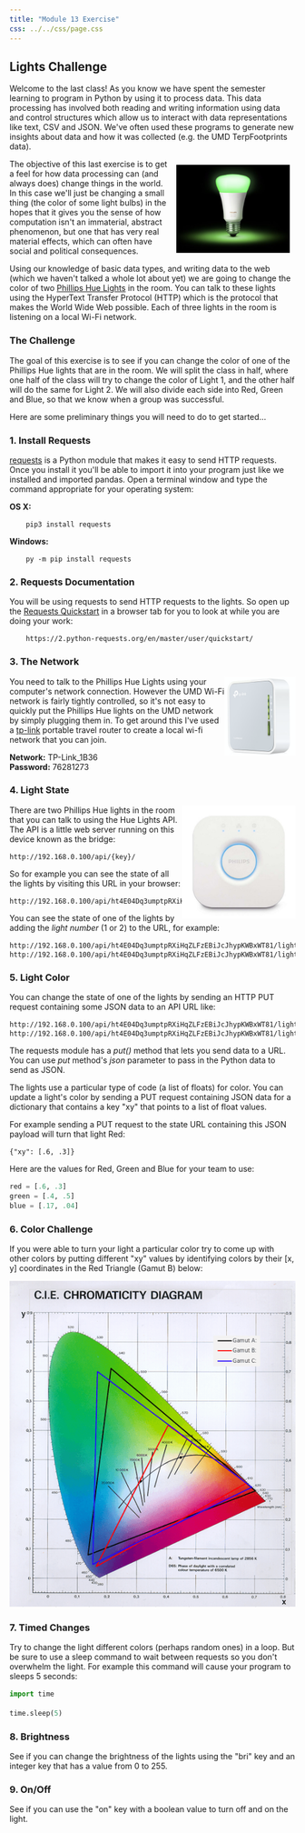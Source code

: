```yaml
---
title: "Module 13 Exercise"
css: ../../css/page.css
---
```


## Lights Challenge

Welcome to the last class! As you know we have spent the semester learning to
program in Python by using it to process data. This data processing has involved
both reading and writing information using data and control structures which
allow us to interact with data representations like text, CSV and JSON. We've
often used these programs to generate new insights about data and how it was
collected (e.g. the UMD TerpFootprints data).

<img style="width: 200px; float: right; padding: 10px;" src="images/light.jpg">

The objective of this last exercise is to get a feel for how data processing can
(and always does) change things in the world. In this case we'll just be
changing a small thing (the color of some light bulbs) in the hopes that it
gives you the sense of how computation isn't an immaterial, abstract phenomenon,
but one that has very real material effects, which can often have social and
political consequences.

Using our knowledge of basic data types, and writing data to the web (which we
haven't talked a whole lot about yet) we are going to change the color of two
[Phillips Hue Lights] in the room. You can talk to these lights using the
HyperText Transfer Protocol (HTTP) which is the protocol that makes the World
Wide Web possible. Each of three lights in the room is listening on a local
Wi-Fi network.

### The Challenge

The goal of this exercise is to see if you can change the color of one of the
Phillips Hue lights that are in the room. We will split the class in half, where
one half of the class will try to change the color of Light 1, and the other
half will do the same for Light 2. We will also divide each side into Red, Green
and Blue, so that we know when a group was successful.

Here are some preliminary things you will need to do to get started...

### 1. Install Requests

[requests] is a Python module that makes it easy to send HTTP requests. Once you
install it you'll be able to import it into your program just like we installed
and imported pandas. Open a terminal window and type the command appropriate for
your operating system:

**OS X:**

        pip3 install requests

**Windows:**

        py -m pip install requests

### 2. Requests Documentation

You will be using requests to send HTTP requests to the lights. So open up the
[Requests Quickstart] in a browser tab for you to look at while you are doing
your work:

        https://2.python-requests.org/en/master/user/quickstart/

### 3. The Network

<img style="width: 125px; float: right;" src="images/tp-link.png">

You need to talk to the Phillips Hue Lights using your computer's network connection.
However the UMD Wi-Fi network is fairly tightly controlled, so it's not easy to
quickly put the Phillips Hue lights on the UMD network by simply plugging them in. To get around this I've used a [tp-link] portable travel router to create a local wi-fi
network that you can join. 

**Network:** TP-Link_1B36  
**Password:** 76281273

### 4. Light State

<img style="width: 200px; float: right;" src="images/bridge.jpg">

There are two Phillips Hue lights in the room that you can talk to using the Hue
Lights API. The API is a little web server running on this device known as the
bridge:

    http://192.168.0.100/api/{key}/

So for example you can see the state of all the lights by visiting this URL in
your browser:

    http://192.168.0.100/api/ht4E04Dq3umptpRXiHqZLFzEBiJcJhypKWBxWT81/lights

You can see the state of one of the lights by adding the *light number* (1 or 2)
to the URL, for example:

    http://192.168.0.100/api/ht4E04Dq3umptpRXiHqZLFzEBiJcJhypKWBxWT81/lights/1
    http://192.168.0.100/api/ht4E04Dq3umptpRXiHqZLFzEBiJcJhypKWBxWT81/lights/2

### 5. Light Color

You can change the state of one of the lights by sending an HTTP PUT request
containing some JSON data to an API URL like:

    http://192.168.0.100/api/ht4E04Dq3umptpRXiHqZLFzEBiJcJhypKWBxWT81/lights/1/state
    http://192.168.0.100/api/ht4E04Dq3umptpRXiHqZLFzEBiJcJhypKWBxWT81/lights/2/state

The requests module has a *put()* method that lets you send data to a URL. You
can use *put* method's *json* parameter to pass in the Python data to send as
JSON.

The lights use a particular type of code (a list of floats) for color. You can
update a light's color by sending a PUT request containing JSON data for a
dictionary that contains a key "xy" that points to a list of float values.

For example sending a PUT request to the state URL containing this JSON payload
will turn that light Red:

    {"xy": [.6, .3]}

Here are the values for Red, Green and Blue for your team to use:

```python
red = [.6, .3]
green = [.4, .5]
blue = [.17, .04]
```

### 6. Color Challenge

If you were able to turn your light a particular color try to come up with other
colors by putting different "xy" values by identifying colors by their [x, y]
coordinates in the Red Triangle (Gamut B) below:

  <img width="1000" src="images/color.png">

### 7. Timed Changes

Try to change the light different colors (perhaps random ones) in a loop. But be
sure to use a sleep command to wait between requests so you don't overwhelm the
light.  For example this command will cause your program to sleeps 5 seconds:

```python
import time

time.sleep(5)
```

### 8. Brightness

See if you can change the brightness of the lights using the "bri" key and an
integer key that has a value from 0 to 255.

### 9. On/Off

See if you can use the "on" key with a boolean value to turn off and on the
light.

[Phillips Hue Lights]: https://www2.meethue.com/en-us/bulbs
[requests]: https://2.python-requests.org/en/master/
[Requests Quickstart]: https://2.python-requests.org/en/master/user/quickstart/
[tp-link]: https://www.tp-link.com/us/home-networking/wifi-router/tl-wr902ac/


